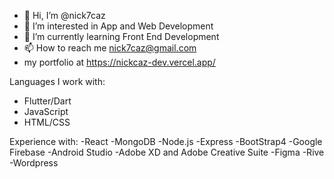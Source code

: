 - 👋 Hi, I’m @nick7caz
- 👀 I’m interested in App and Web Development
- 🌱 I’m currently learning Front End Development
- 📫 How to reach me nick7caz@gmail.com
- my portfolio at https://nickcaz-dev.vercel.app/

Languages I work with:
- Flutter/Dart
- JavaScript
- HTML/CSS

Experience with:
-React
-MongoDB
-Node.js
-Express
-BootStrap4
-Google Firebase
-Android Studio
-Adobe XD and Adobe Creative Suite
-Figma
-Rive
-Wordpress


<!---
nick7caz/nick7caz is a ✨ special ✨ repository because its `README.md` (this file) appears on your GitHub profile.
You can click the Preview link to take a look at your changes.
--->
